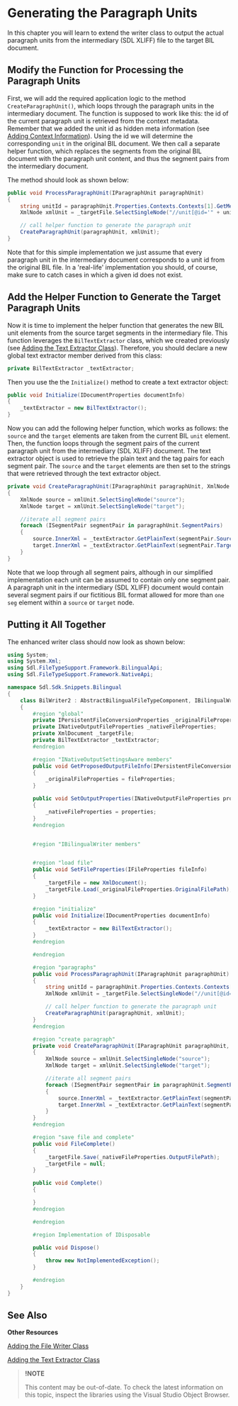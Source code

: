 Generating the Paragraph Units
==

In this chapter you will learn to extend the writer class to output the actual paragraph units from the intermediary (SDL XLIFF) file to the target BIL document.

Modify the Function for Processing the Paragraph Units
--

First, we will add the required application logic to the method ```CreateParagraphUnit()```, which loops through the paragraph units in the intermediary document. The function is supposed to work like this: the id of the current paragraph unit is retrieved from the context metadata. Remember that we added the unit id as hidden meta information (see [Adding Context Information](adding_context_information.md)). Using the id we will determine the corresponding ```unit``` in the original BIL document. We then call a separate helper function, which replaces the segments from the original BIL document with the paragraph unit content, and thus the segment pairs from the intermediary document.

The method should look as shown below:

```cs
public void ProcessParagraphUnit(IParagraphUnit paragraphUnit)
{
    string unitId = paragraphUnit.Properties.Contexts.Contexts[1].GetMetaData("UnitID");
    XmlNode xmlUnit = _targetFile.SelectSingleNode("//unit[@id='" + unitId + "']");

    // call helper function to generate the paragraph unit
    CreateParagraphUnit(paragraphUnit, xmlUnit);
}
```

Note that for this simple implementation we just assume that every paragraph unit in the intermediary document corresponds to a unit id from the original BIL file. In a 'real-life' implementation you should, of course, make sure to catch cases in which a given id does not exist.

Add the Helper Function to Generate the Target Paragraph Units
--

Now it is time to implement the helper function that generates the new BIL unit elements from the source target segments in the intermediary file. This function leverages the ```BilTextExtractor``` class, which we created previously (see [Adding the Text Extractor Class](adding_the_text_extractor_class.md)). Therefore, you should declare a new global text extractor member derived from this class:

```cs
private BilTextExtractor _textExtractor;
```
Then you use the the ```Initialize()``` method to create a text extractor object:

```cs
public void Initialize(IDocumentProperties documentInfo)
{
    _textExtractor = new BilTextExtractor();
}
```

Now you can add the following helper function, which works as follows: the ```source``` and the ```target``` elements are taken from the current BIL ```unit``` element. Then, the function loops through the segment pairs of the current paragraph unit from the intermediary (SDL XLIFF) document. The text extractor object is used to retrieve the plain text and the tag pairs for each segment pair. The ```source``` and the ```target``` elements are then set to the strings that were retrieved through the text extractor object.

```cs
private void CreateParagraphUnit(IParagraphUnit paragraphUnit, XmlNode xmlUnit)
{
    XmlNode source = xmlUnit.SelectSingleNode("source");
    XmlNode target = xmlUnit.SelectSingleNode("target");

    //iterate all segment pairs
    foreach (ISegmentPair segmentPair in paragraphUnit.SegmentPairs)
    {
        source.InnerXml = _textExtractor.GetPlainText(segmentPair.Source);
        target.InnerXml = _textExtractor.GetPlainText(segmentPair.Target);
    }
}
```

Note that we loop through all segment pairs, although in our simplified implementation each unit can be assumed to contain only one segment pair. A paragraph unit in the intermediary (SDL XLIFF) document would contain several segment pairs if our fictitious BIL format allowed for more than ```one seg``` element within a ```source``` or ```target``` node.

Putting it All Together
--

The enhanced writer class should now look as shown below:

```cs
using System;
using System.Xml;
using Sdl.FileTypeSupport.Framework.BilingualApi;
using Sdl.FileTypeSupport.Framework.NativeApi;

namespace Sdl.Sdk.Snippets.Bilingual
{
    class BilWriter2 : AbstractBilingualFileTypeComponent, IBilingualWriter, INativeOutputSettingsAware
    {
        #region "global"
        private IPersistentFileConversionProperties _originalFileProperties;
        private INativeOutputFileProperties _nativeFileProperties;
        private XmlDocument _targetFile;
        private BilTextExtractor _textExtractor;
        #endregion

        #region "INativeOutputSettingsAware members"
        public void GetProposedOutputFileInfo(IPersistentFileConversionProperties fileProperties, IOutputFileInfo proposedFileInfo)
        {
            _originalFileProperties = fileProperties;
        }

        public void SetOutputProperties(INativeOutputFileProperties properties)
        {
            _nativeFileProperties = properties;
        }
        #endregion


        #region "IBilingualWriter members"


        #region "load file"
        public void SetFileProperties(IFileProperties fileInfo)
        {
            _targetFile = new XmlDocument();
            _targetFile.Load(_originalFileProperties.OriginalFilePath);
        }

        #region "initialize"
        public void Initialize(IDocumentProperties documentInfo)
        {
            _textExtractor = new BilTextExtractor();
        }
        #endregion

        #endregion

        #region "paragraphs"
        public void ProcessParagraphUnit(IParagraphUnit paragraphUnit)
        {
            string unitId = paragraphUnit.Properties.Contexts.Contexts[1].GetMetaData("UnitID");
            XmlNode xmlUnit = _targetFile.SelectSingleNode("//unit[@id='" + unitId + "']");

            // call helper function to generate the paragraph unit
            CreateParagraphUnit(paragraphUnit, xmlUnit);
        }
        #endregion

        #region "create paragraph"
        private void CreateParagraphUnit(IParagraphUnit paragraphUnit, XmlNode xmlUnit)
        {
            XmlNode source = xmlUnit.SelectSingleNode("source");
            XmlNode target = xmlUnit.SelectSingleNode("target");

            //iterate all segment pairs
            foreach (ISegmentPair segmentPair in paragraphUnit.SegmentPairs)
            {
                source.InnerXml = _textExtractor.GetPlainText(segmentPair.Source);
                target.InnerXml = _textExtractor.GetPlainText(segmentPair.Target);
            }
        }
        #endregion

        #region "save file and complete"
        public void FileComplete()
        {
            _targetFile.Save(_nativeFileProperties.OutputFilePath);
            _targetFile = null;
        }

        public void Complete()
        {

        }
        #endregion

        #endregion

        #region Implementation of IDisposable

        public void Dispose()
        {
            throw new NotImplementedException();
        }

        #endregion
    }
}
```

See Also
--

**Other Resources**

[Adding the File Writer Class](adding_the_file_writer_class.md)

[Adding the Text Extractor Class](adding_the_text_extractor_class.md)

>**!NOTE**
>
> This content may be out-of-date. To check the latest information on this topic, inspect the libraries using the Visual Studio Object Browser.